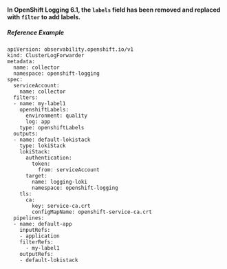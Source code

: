 #### In OpenShift Logging 6.1, the `labels` field has been removed and replaced with `filter` to add labels.

##### Reference Example
```
apiVersion: observability.openshift.io/v1
kind: ClusterLogForwarder
metadata:
  name: collector
  namespace: openshift-logging
spec:
  serviceAccount:
    name: collector
  filters:
  - name: my-label1
    openshiftLabels:
      environment: quality
      log: app
    type: openshiftLabels
  outputs:
  - name: default-lokistack
    type: lokiStack
    lokiStack:
      authentication:
        token:
          from: serviceAccount
      target:
        name: logging-loki
        namespace: openshift-logging
    tls:
      ca:
        key: service-ca.crt
        configMapName: openshift-service-ca.crt
  pipelines:
  - name: default-app
    inputRefs:
    - application
    filterRefs:
      - my-label1
    outputRefs:
    - default-lokistack
```
